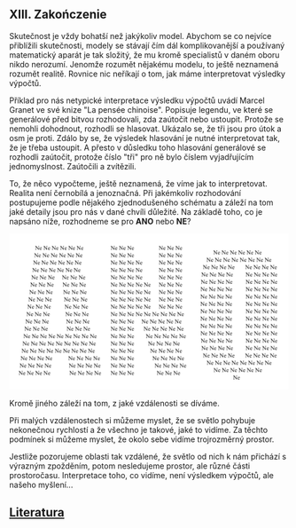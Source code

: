 ## XIII. Zakończenie

Skutečnost je vždy bohatší než jakýkoliv model. Abychom se co nejvíce přiblížili skutečnosti,
modely se stávají čím dál komplikovanější a používaný matematický aparát je tak složitý,
že mu kromě specialistů v daném oboru nikdo nerozumí. Jenomže rozumět nějakému modelu,
to ještě neznamená rozumět realitě. Rovnice nic neříkají o tom, jak máme interpretovat výsledky výpočtů.

Příklad pro nás netypické interpretace výsledku výpočtů uvádí Marcel Granet ve své knize
"La pensée chinoise". Popisuje legendu, ve které se generálové před bitvou rozhodovali,
zda zaútočit nebo ustoupit. Protože se nemohli dohodnout, rozhodli se hlasovat.
Ukázalo se, že tři jsou pro útok a osm je proti. Zdálo by se, že výsledek hlasování
je nutné interpretovat tak, že je třeba ustoupit. A přesto v důsledku toho hlasování generálové
se rozhodli zaútočit, protože číslo "tři" pro ně bylo číslem vyjadřujícím jednomyslnost.
Zaútočili a zvítězili.

To, že něco vypočteme, ještě neznamená, že víme jak to interpretovat. Realita není černobílá a jenoznačná. Při jakémkoliv rozhodování postupujeme podle  nějakého zjednodušeného schématu a záleží na tom jaké detaily jsou pro nás v dané chvíli důležité. Na základě toho, co je napsáno níže, rozhodneme se pro **ANO** nebo **NE**?

![TakNie](../assets/img/AnoNe.png)

Kromě jiného záleží na tom, z jaké vzdálenosti se díváme.

Při malých vzdálenostech si můžeme myslet, že se světlo pohybuje nekonečnou rychlostí
a že všechno je takové, jaké to vidíme. Za těchto podmínek si můžeme myslet,
že okolo sebe vidíme trojrozměrný prostor.

Jestliže pozorujeme oblasti tak vzdálené, že světlo od nich k nám přichází s výrazným zpožděním,
potom nesledujeme prostor, ale různé části prostoročasu. Interpretace toho, co vidíme,
není výsledkem výpočtů, ale našeho myšlení...

## [Literatura](literatura) 
